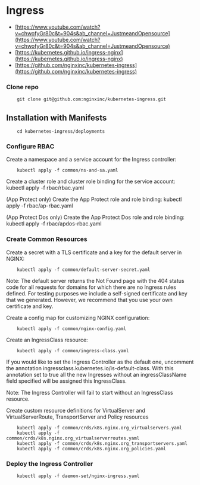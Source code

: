# Ingress
* [https://www.youtube.com/watch?v=chwofyGr80c&t=904s&ab_channel=JustmeandOpensource](https://www.youtube.com/watch?v=chwofyGr80c&t=904s&ab_channel=JustmeandOpensource)
* [https://kubernetes.github.io/ingress-nginx](https://kubernetes.github.io/ingress-nginx)
* [https://github.com/nginxinc/kubernetes-ingress](https://github.com/nginxinc/kubernetes-ingress)

### Clone repo

        git clone git@github.com:nginxinc/kubernetes-ingress.git

## Installation with Manifests

        cd kubernetes-ingress/deployments

### Configure RBAC
Create a namespace and a service account for the Ingress controller:

        kubectl apply -f common/ns-and-sa.yaml

Create a cluster role and cluster role binding for the service account:
        kubectl apply -f rbac/rbac.yaml
    
(App Protect only) Create the App Protect role and role binding:
        kubectl apply -f rbac/ap-rbac.yaml
    
(App Protect Dos only) Create the App Protect Dos role and role binding:
        kubectl apply -f rbac/apdos-rbac.yaml

### Create Common Resources
Create a secret with a TLS certificate and a key for the default server in NGINX:

        kubectl apply -f common/default-server-secret.yaml

Note: The default server returns the Not Found page with the 404 status code for all requests for domains for which there are no Ingress rules defined. For testing purposes we include a self-signed certificate and key that we generated. However, we recommend that you use your own certificate and key.

Create a config map for customizing NGINX configuration:

        kubectl apply -f common/nginx-config.yaml

Create an IngressClass resource:

        kubectl apply -f common/ingress-class.yaml

If you would like to set the Ingress Controller as the default one, uncomment the annotation ingressclass.kubernetes.io/is-default-class. With this annotation set to true all the new Ingresses without an ingressClassName field specified will be assigned this IngressClass.

Note: The Ingress Controller will fail to start without an IngressClass resource.

Create custom resource definitions for VirtualServer and VirtualServerRoute, TransportServer and Policy resources

        kubectl apply -f common/crds/k8s.nginx.org_virtualservers.yaml
        kubectl apply -f common/crds/k8s.nginx.org_virtualserverroutes.yaml
        kubectl apply -f common/crds/k8s.nginx.org_transportservers.yaml
        kubectl apply -f common/crds/k8s.nginx.org_policies.yaml

### Deploy the Ingress Controller

        kubectl apply -f daemon-set/nginx-ingress.yaml

